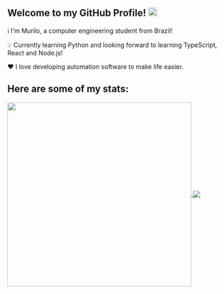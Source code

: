<h2>Welcome to my GitHub Profile! <img src='https://i.pinimg.com/originals/17/07/46/17074670b1d2d663fe3521a03f40c37c.gif' width=20px></img></h2>

ℹ️ I'm Murilo, a computer engineering student from Brazil!

💡  Currently learning Python and looking forward to learning TypeScript, React and Node.js!

❤️ I love developing automation software to make life easier.

<h2> Here are some of my stats: </h2>

<a href="https://github.com/murilo-weyne/github-readme-stats">
  <img align="center" src="https://github-readme-stats.vercel.app/api?username=MuriloWeyne&show_icons=true&theme=tokyonight" width=415px/>
</a>

<a href="https://github.com/murilo-weyne/github-readme-stats">
  <img align="center" src="https://github-readme-stats.vercel.app/api/top-langs/?username=MuriloWeyne&theme=tokyonight&layout=compact"/>
</a>
